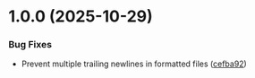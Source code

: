 # 1.0.0 (2025-10-29)


### Bug Fixes

* Prevent multiple trailing newlines in formatted files ([cefba92](https://github.com/bolens/ps-profile/commit/cefba921f7e48b1603c98def05011d18e9226cbe))
